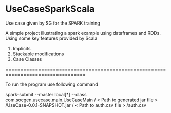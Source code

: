 # UseCaseSparkScala
Use case given by SG for the SPARK training

A simple project illustrating a spark example using dataframes and RDDs.
Using some key features provided by Scala
1. Implicits
2. Stackable modifications
3. Case Classes

=================================================================================

To run the program use following command

spark-submit --master local[*]  --class com.socgen.usecase.main.UseCaseMain / < Path to generated jar file > /UseCase-0.0.1-SNAPSHOT.jar / < Path to auth.csv file > /auth.csv
